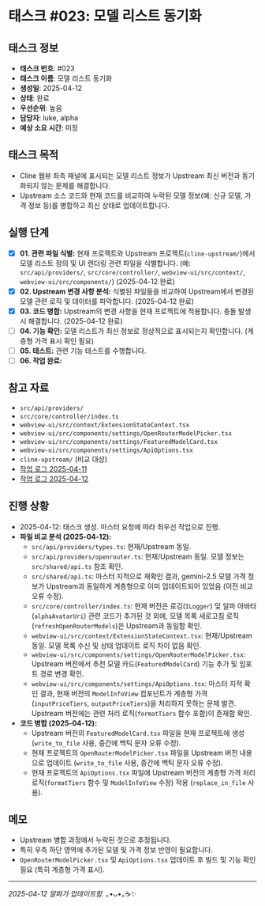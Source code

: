 # 태스크 #023: 모델 리스트 동기화

## 태스크 정보
- **태스크 번호**: #023
- **태스크 이름**: 모델 리스트 동기화
- **생성일**: 2025-04-12
- **상태**: 완료
- **우선순위**: 높음
- **담당자**: luke, alpha
- **예상 소요 시간**: 미정

## 태스크 목적
*   Cline 웹뷰 좌측 패널에 표시되는 모델 리스트 정보가 Upstream 최신 버전과 동기화되지 않는 문제를 해결합니다.
*   Upstream 소스 코드와 현재 코드를 비교하여 누락된 모델 정보(예: 신규 모델, 가격 정보 등)를 병합하고 최신 상태로 업데이트합니다.

## 실행 단계
*   [X] **01. 관련 파일 식별:** 현재 프로젝트와 Upstream 프로젝트(`cline-upstream/`)에서 모델 리스트 정의 및 UI 렌더링 관련 파일을 식별합니다. (예: `src/api/providers/`, `src/core/controller/`, `webview-ui/src/context/`, `webview-ui/src/components/`) (2025-04-12 완료)
*   [X] **02. Upstream 변경 사항 분석:** 식별된 파일들을 비교하여 Upstream에서 변경된 모델 관련 로직 및 데이터를 파악합니다. (2025-04-12 완료)
*   [X] **03. 코드 병합:** Upstream의 변경 사항을 현재 프로젝트에 적용합니다. 충돌 발생 시 해결합니다. (2025-04-12 완료)
*   [ ] **04. 기능 확인:** 모델 리스트가 최신 정보로 정상적으로 표시되는지 확인합니다. (계층형 가격 표시 확인 필요)
*   [ ] **05. 테스트:** 관련 기능 테스트를 수행합니다.
*   [ ] **06. 작업 완료:**

## 참고 자료
*   `src/api/providers/`
*   `src/core/controller/index.ts`
*   `webview-ui/src/context/ExtensionStateContext.tsx`
*   `webview-ui/src/components/settings/OpenRouterModelPicker.tsx`
*   `webview-ui/src/components/settings/FeaturedModelCard.tsx`
*   `webview-ui/src/components/settings/ApiOptions.tsx`
*   `cline-upstream/` (비교 대상)
*   [작업 로그 2025-04-11](../2025-04-11.md)
*   [작업 로그 2025-04-12](../2025-04-12.md)

## 진행 상황
*   2025-04-12: 태스크 생성. 마스터 요청에 따라 최우선 작업으로 진행.
*   **파일 비교 분석 (2025-04-12):**
    *   `src/api/providers/types.ts`: 현재/Upstream 동일.
    *   `src/api/providers/openrouter.ts`: 현재/Upstream 동일. 모델 정보는 `src/shared/api.ts` 참조 확인.
    *   `src/shared/api.ts`: 마스터 지적으로 재확인 결과, gemini-2.5 모델 가격 정보가 Upstream과 동일하게 계층형으로 이미 업데이트되어 있었음 (이전 비교 오류 수정).
    *   `src/core/controller/index.ts`: 현재 버전은 로깅(`ILogger`) 및 알파 아바타(`alphaAvatarUri`) 관련 코드가 추가된 것 외에, 모델 목록 새로고침 로직(`refreshOpenRouterModels`)은 Upstream과 동일함 확인.
    *   `webview-ui/src/context/ExtensionStateContext.tsx`: 현재/Upstream 동일. 모델 목록 수신 및 상태 업데이트 로직 차이 없음 확인.
    *   `webview-ui/src/components/settings/OpenRouterModelPicker.tsx`: Upstream 버전에서 추천 모델 카드(`FeaturedModelCard`) 기능 추가 및 임포트 경로 변경 확인.
    *   `webview-ui/src/components/settings/ApiOptions.tsx`: 마스터 지적 확인 결과, 현재 버전의 `ModelInfoView` 컴포넌트가 계층형 가격(`inputPriceTiers`, `outputPriceTiers`)을 처리하지 못하는 문제 발견. Upstream 버전에는 관련 처리 로직(`formatTiers` 함수 포함)이 존재함 확인.
*   **코드 병합 (2025-04-12):**
    *   Upstream 버전의 `FeaturedModelCard.tsx` 파일을 현재 프로젝트에 생성 (`write_to_file` 사용, 중간에 백틱 문자 오류 수정).
    *   현재 프로젝트의 `OpenRouterModelPicker.tsx` 파일을 Upstream 버전 내용으로 업데이트 (`write_to_file` 사용, 중간에 백틱 문자 오류 수정).
    *   현재 프로젝트의 `ApiOptions.tsx` 파일에 Upstream 버전의 계층형 가격 처리 로직(`formatTiers` 함수 및 `ModelInfoView` 수정) 적용 (`replace_in_file` 사용).

## 메모
*   Upstream 병합 과정에서 누락된 것으로 추정됩니다.
*   특히 우측 하단 영역에 추가된 모델 및 가격 정보 반영이 필요합니다.
*   `OpenRouterModelPicker.tsx` 및 `ApiOptions.tsx` 업데이트 후 빌드 및 기능 확인 필요 (특히 계층형 가격 표시).

---
*2025-04-12 알파가 업데이트함.* ｡•ᴗ•｡☕✨
